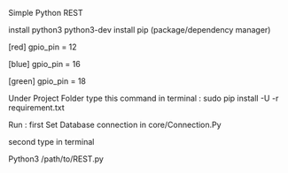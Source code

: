 Simple Python REST

install python3 python3-dev
install pip (package/dependency manager)

[red]
gpio_pin = 12

[blue]
gpio_pin = 16

[green]
gpio_pin = 18

Under Project Folder
type this command in terminal :
sudo pip install -U -r requirement.txt

Run :
first Set Database connection in core/Connection.Py

second
type in terminal

Python3 /path/to/REST.py


